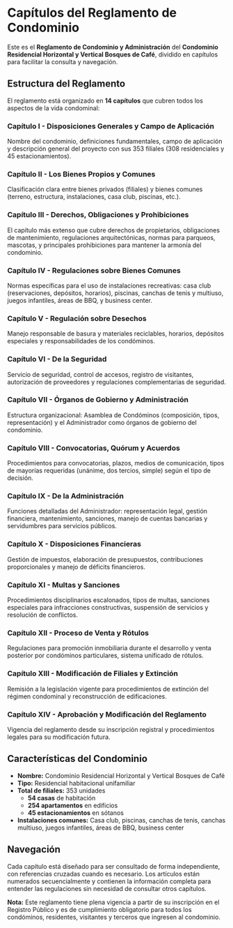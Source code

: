 # Capítulos del Reglamento de Condominio

Este es el **Reglamento de Condominio y Administración** del **Condominio Residencial Horizontal y Vertical Bosques de Café**, dividido en capítulos para facilitar la consulta y navegación.

## Estructura del Reglamento

El reglamento está organizado en **14 capítulos** que cubren todos los aspectos de la vida condominal:

### **Capítulo I - Disposiciones Generales y Campo de Aplicación**
Nombre del condominio, definiciones fundamentales, campo de aplicación y descripción general del proyecto con sus 353 filiales (308 residenciales y 45 estacionamientos).

### **Capítulo II - Los Bienes Propios y Comunes**
Clasificación clara entre bienes privados (filiales) y bienes comunes (terreno, estructura, instalaciones, casa club, piscinas, etc.).

### **Capítulo III - Derechos, Obligaciones y Prohibiciones**
El capítulo más extenso que cubre derechos de propietarios, obligaciones de mantenimiento, regulaciones arquitectónicas, normas para parqueos, mascotas, y principales prohibiciones para mantener la armonía del condominio.

### **Capítulo IV - Regulaciones sobre Bienes Comunes**
Normas específicas para el uso de instalaciones recreativas: casa club (reservaciones, depósitos, horarios), piscinas, canchas de tenis y multiuso, juegos infantiles, áreas de BBQ, y business center.

### **Capítulo V - Regulación sobre Desechos**
Manejo responsable de basura y materiales reciclables, horarios, depósitos especiales y responsabilidades de los condóminos.

### **Capítulo VI - De la Seguridad**
Servicio de seguridad, control de accesos, registro de visitantes, autorización de proveedores y regulaciones complementarias de seguridad.

### **Capítulo VII - Órganos de Gobierno y Administración**
Estructura organizacional: Asamblea de Condóminos (composición, tipos, representación) y el Administrador como órganos de gobierno del condominio.

### **Capítulo VIII - Convocatorias, Quórum y Acuerdos**
Procedimientos para convocatorias, plazos, medios de comunicación, tipos de mayorías requeridas (unánime, dos tercios, simple) según el tipo de decisión.

### **Capítulo IX - De la Administración**
Funciones detalladas del Administrador: representación legal, gestión financiera, mantenimiento, sanciones, manejo de cuentas bancarias y servidumbres para servicios públicos.

### **Capítulo X - Disposiciones Financieras**
Gestión de impuestos, elaboración de presupuestos, contribuciones proporcionales y manejo de déficits financieros.

### **Capítulo XI - Multas y Sanciones**
Procedimientos disciplinarios escalonados, tipos de multas, sanciones especiales para infracciones constructivas, suspensión de servicios y resolución de conflictos.

### **Capítulo XII - Proceso de Venta y Rótulos**
Regulaciones para promoción inmobiliaria durante el desarrollo y venta posterior por condóminos particulares, sistema unificado de rótulos.

### **Capítulo XIII - Modificación de Filiales y Extinción**
Remisión a la legislación vigente para procedimientos de extinción del régimen condominal y reconstrucción de edificaciones.

### **Capítulo XIV - Aprobación y Modificación del Reglamento**
Vigencia del reglamento desde su inscripción registral y procedimientos legales para su modificación futura.

## Características del Condominio

- **Nombre:** Condominio Residencial Horizontal y Vertical Bosques de Café
- **Tipo:** Residencial habitacional unifamiliar
- **Total de filiales:** 353 unidades
  - **54 casas** de habitación
  - **254 apartamentos** en edificios
  - **45 estacionamientos** en sótanos
- **Instalaciones comunes:** Casa club, piscinas, canchas de tenis, canchas multiuso, juegos infantiles, áreas de BBQ, business center

## Navegación

Cada capítulo está diseñado para ser consultado de forma independiente, con referencias cruzadas cuando es necesario. Los artículos están numerados secuencialmente y contienen la información completa para entender las regulaciones sin necesidad de consultar otros capítulos.

**Nota:** Este reglamento tiene plena vigencia a partir de su inscripción en el Registro Público y es de cumplimiento obligatorio para todos los condóminos, residentes, visitantes y terceros que ingresen al condominio.